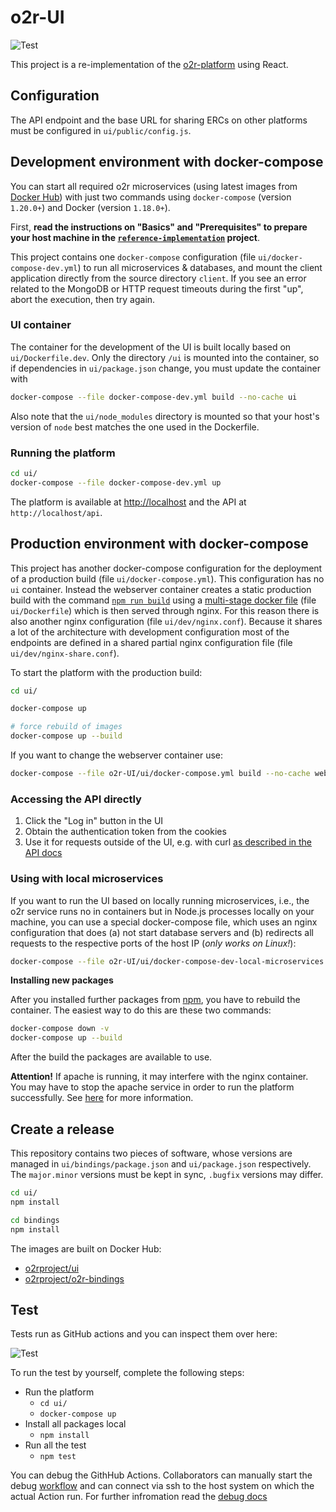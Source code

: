 # o2r-UI
![Test](https://github.com/o2r-project/o2r-UI/actions/workflows/main.yml/badge.svg)


This project is a re-implementation of the [o2r-platform](https://github.com/o2r-project/o2r-platform) using React.

## Configuration

The API endpoint and the base URL for sharing ERCs on other platforms must be configured in `ui/public/config.js`.


## Development environment with docker-compose

You can start all required o2r microservices (using latest images from [Docker Hub](https://hub.docker.com/r/o2rproject)) with just two commands using `docker-compose` (version `1.20.0+`) and Docker (version `1.18.0+`).

First, **read the instructions on "Basics" and "Prerequisites" to prepare your host machine in the [`reference-implementation`](https://github.com/o2r-project/reference-implementation) project**.

This project contains one `docker-compose` configuration (file `ui/docker-compose-dev.yml`) to run all microservices & databases, and mount the client application directly from the source directory `client`.
If you see an error related to the MongoDB or HTTP request timeouts during the first "up", abort the execution, then try again.

### UI container

The container for the development of the UI is built locally based on `ui/Dockerfile.dev`.
Only the directory `/ui` is mounted into the container, so if dependencies in `ui/package.json` change, you must update the container with

```bash
docker-compose --file docker-compose-dev.yml build --no-cache ui
```

Also note that the `ui/node_modules` directory is mounted so that your host's version of `node` best matches the one used in the Dockerfile.

### Running the platform

```bash
cd ui/
docker-compose --file docker-compose-dev.yml up
```

The platform is available at [http://localhost](http://localhost) and the API at `http://localhost/api`.

## Production environment with docker-compose

This project has another docker-compose configuration for the deployment of a production build (file `ui/docker-compose.yml`).
This configuration has no `ui` container. Instead the webserver container creates a static production build with the command [`npm run build`](https://create-react-app.dev/docs/available-scripts/) using a [multi-stage docker file](https://docs.docker.com/develop/develop-images/multistage-build/) (file `ui/Dockerfile`) which is then served through nginx.
For this reason there is also another nginx configuration (file `ui/dev/nginx.conf`).
Because it shares a lot of the architecture with development configuration most of the endpoints are defined in a shared partial nginx configuration file (file `ui/dev/nginx-share.conf`).

To start the platform with the production build:

```bash
cd ui/

docker-compose up 

# force rebuild of images
docker-compose up --build
```

If you want to change the webserver container use:

```bash
docker-compose --file o2r-UI/ui/docker-compose.yml build --no-cache webserver
```

### Accessing the API directly

1. Click the "Log in" button in the UI
1. Obtain the authentication token from the cookies
1. Use it for requests outside of the UI, e.g. with curl [as described in the API docs](https://o2r.info/api/user/#client-authentication)

### Using with local microservices

If you want to run the UI based on locally running microservices, i.e., the o2r service runs no in containers but in Node.js processes locally on your machine, you can use a special docker-compose file, which uses an nginx configuration that does (a) not start database servers  and (b) redirects all requests to the respective ports of the host IP (_only works on Linux!_):

```bash
docker-compose --file o2r-UI/ui/docker-compose-dev-local-microservices.yml up
```

**Installing new packages**

After you installed further packages from [npm](https://www.npmjs.com/), you have to rebuild the container. 
The easiest way to do this are these two commands:
```bash
docker-compose down -v
docker-compose up --build
```
After the build the packages are available to use.


**Attention!** If apache is running, it may interfere with the nginx container. You may have to stop the apache service in order to run the platform successfully. See [here](https://github.com/o2r-project/o2r-UI/issues/241#issue-1147911506) for more information.

## Create a release

This repository contains two pieces of software, whose versions are managed in `ui/bindings/package.json` and `ui/package.json` respectively.
The `major.minor` versions must be kept in sync, `.bugfix` versions may differ.

```bash
cd ui/
npm install

cd bindings
npm install
```

The images are built on Docker Hub:

- [o2rproject/ui](https://hub.docker.com/r/o2rproject/ui)
- [o2rproject/o2r-bindings](https://hub.docker.com/r/o2rproject/o2r-bindings)


## Test

Tests run as GitHub actions and you can inspect them over here:

![Test](https://github.com/o2r-project/o2r-UI/actions/workflows/main.yml/badge.svg)


To run the test by yourself, complete the following steps:

- Run the platform
    - ```cd ui/```
    - ```docker-compose up```
- Install all packages local
    - ```npm install```
- Run all the test
    - ```npm test```

You can debug the GithHub Actions. Collaborators can manually start the debug [workflow](https://github.com/o2r-project/o2r-UI/actions/workflows/debug.yml) and can connect via ssh to the host system on which the actual Action run. 
For further infromation read the [debug docs](https://github.com/marketplace/actions/debugging-with-tmate)